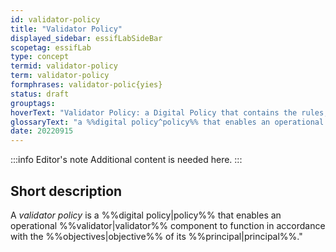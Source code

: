 ```yaml
---
id: validator-policy
title: "Validator Policy"
displayed_sidebar: essifLabSideBar
scopetag: essifLab
type: concept
termid: validator-policy
term: validator-policy
formphrases: validator-polic{yies}
status: draft
grouptags:
hoverText: "Validator Policy: a Digital Policy that contains the rules, working-instructions, preferences and other guidance for an operational Validator component to function in accordance with the Objectives of its Principal."
glossaryText: "a %%digital policy^policy%% that enables an operational %%validator^validator%% component to function in accordance with the %%objectives^objective%% of its %%principal^principal%%."
date: 20220915
---
```


:::info Editor's note
Additional content is needed here.
:::

## Short description

A *validator policy* is a %%digital policy|policy%% that enables an operational %%validator|validator%% component to function in accordance with the %%objectives|objective%% of its %%principal|principal%%."